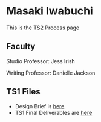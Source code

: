 # Masaki Iwabuchi

This is the TS2 Process page

## Faculty

Studio Professor: Jess Irish

Writing Professor: Danielle Jackson

## TS1 Files

* Design Brief is [here](https://docs.google.com/document/d/1-kmhgBfKdRg5CV3fY5P0NCVkgFeQORkHa3g034e8L6s/edit?usp=sharing)
* TS1 Final Deliverables are [here](https://drive.google.com/open?id=1-Eej5jzdq2ouGLSOMJcXXy_nCOTUtfOXqqVGIfIGJ9o)
